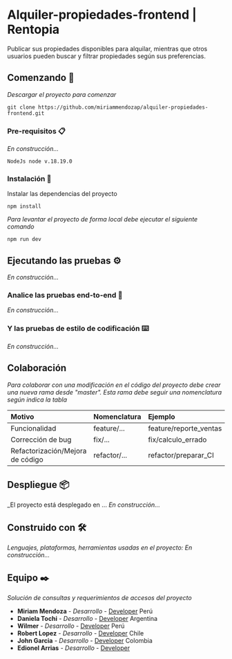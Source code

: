 
# Alquiler-propiedades-frontend | Rentopia

Publicar sus propiedades disponibles para alquilar, mientras que otros usuarios pueden buscar y filtrar propiedades según sus preferencias.

## Comenzando 🚀

_Descargar el proyecto para comenzar_

```
git clone https://github.com/miriammendozap/alquiler-propiedades-frontend.git
```



### Pre-requisitos 📋

_En construcción..._

```
NodeJs node v.18.19.0
```


### Instalación 🔧


Instalar las dependencias del proyecto
```
npm install
```


_Para levantar el proyecto de forma local debe ejecutar el siguiente comando_

```
npm run dev
```


## Ejecutando las pruebas ⚙️

_En construcción..._

### Analice las pruebas end-to-end 🔩

_En construcción..._

### Y las pruebas de estilo de codificación ⌨️

_En construcción..._

## Colaboración

_Para colaborar con una modificación en el código del proyecto debe crear una nueva rama desde "master". Esta rama debe seguir una nomenclatura según indica la tabla_

| Motivo | Nomenclatura  | Ejemplo  |
| :------- | :--- | :--- |
| Funcionalidad | feature/... | feature/reporte_ventas |
| Corrección de bug | fix/... | fix/calculo_errado |
| Refactorización/Mejora de código | refactor/... | refactor/preparar_CI |

## Despliegue 📦

_El proyecto está desplegado en ...
_En construcción..._

## Construido con 🛠️

_Lenguajes, plataformas, herramientas usadas en el proyecto:_
_En construcción..._


## Equipo ✒️

_Solución de consultas y requerimientos de accesos del proyecto_

* **Miriam Mendoza** - *Desarrollo* - [Developer](https://github.com/miriammendozap) Perú 
* **Daniela Tochi** - *Desarrollo* - [Developer](https://github.com/DanielaS-Tochi) Argentina
* **Wilmer** - *Desarrollo* - [Developer](https://github.com/mysterio-wil) Perú
* **Robert Lopez** - *Desarrollo* - [Developer](https://github.com/Churiflow) Chile
* **John Garcia** - *Desarrollo* - [Developer](https://github.com/John42Anderson42) Colombia
* **Edionel Arrias** - *Desarrollo* - [Developer](https://github.com/edionel) 

